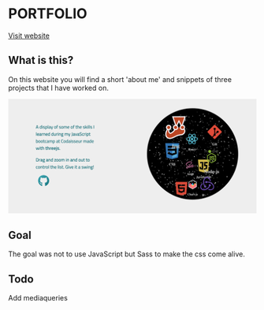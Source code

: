 # PORTFOLIO

[Visit website](https://willemverbuyst.github.io/portfolio/)

## What is this?

On this website you will find a short 'about me' and snippets of three projects that I have worked on.

![](./img/screenshot-portfolio.png)

## Goal

The goal was not to use JavaScript but Sass to make the css come alive.

## Todo

Add mediaqueries
